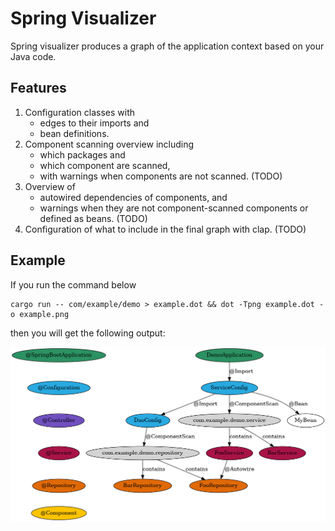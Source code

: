 # Spring Visualizer

Spring visualizer produces a graph of the application context based on your Java code.

## Features

1. Configuration classes with
   - edges to their imports and
   - bean definitions.
2. Component scanning overview including
   - which packages and
   - which component are scanned,
   - with warnings when components are not scanned. (TODO)
3. Overview of
   - autowired dependencies of components, and
   - warnings when they are not component-scanned components or defined as beans. (TODO)
4. Configuration of what to include in the final graph with clap. (TODO)

## Example

If you run the command below

```
cargo run -- com/example/demo > example.dot && dot -Tpng example.dot -o example.png
```

then you will get the following output:

![](./example.png)

